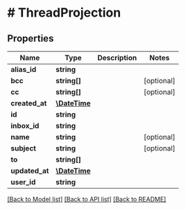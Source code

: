# # ThreadProjection

## Properties

Name | Type | Description | Notes
------------ | ------------- | ------------- | -------------
**alias_id** | **string** |  | 
**bcc** | **string[]** |  | [optional] 
**cc** | **string[]** |  | [optional] 
**created_at** | [**\DateTime**](\DateTime) |  | 
**id** | **string** |  | 
**inbox_id** | **string** |  | 
**name** | **string** |  | [optional] 
**subject** | **string** |  | [optional] 
**to** | **string[]** |  | 
**updated_at** | [**\DateTime**](\DateTime) |  | 
**user_id** | **string** |  | 

[[Back to Model list]](../../README#documentation-for-models) [[Back to API list]](../../README#documentation-for-api-endpoints) [[Back to README]](../../README)


